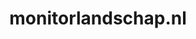 ---
layout: post
title: "monitorlandschap.nl"
internal_url: "/dutchgov/monitorlandschap.nl.html"
subdomains_count: 1
all_subdomains_count: 1
urls_count: 1
ssl_rank: 0
http_rank: 65
url_link: /data/monitorlandschap.nl/urls.txt
all_subdomains_link: /data/monitorlandschap.nl/all_subdomains.txt
subdomains_link: /data/monitorlandschap.nl/subdomains.txt
categories: dutchgov
---